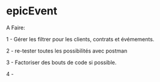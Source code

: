 # epicEvent

A Faire:

1 - Gérer les filtrer pour les clients, contrats et évémements.

2 - re-tester toutes les possibilités avec postman

3 - Factoriser des bouts de code si possible.

4 - 
